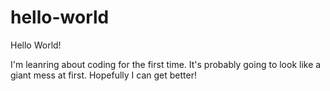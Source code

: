 # hello-world
Hello World!

I'm leanring about coding for the first time.
It's probably going to look like a giant mess at first.
Hopefully I can get better!
